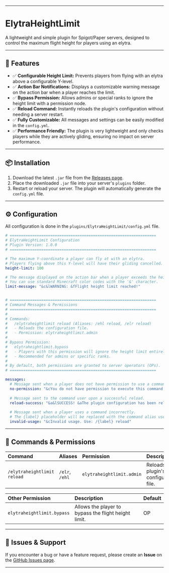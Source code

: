 -----

# ElytraHeightLimit

A lightweight and simple plugin for Spigot/Paper servers, designed to control the maximum flight height for players using an elytra.

-----

## 🚀 Features

  * ✅ **Configurable Height Limit:** Prevents players from flying with an elytra above a configurable Y-level.
  * ✅ **Action Bar Notifications:** Displays a customizable warning message on the action bar when a player reaches the limit.
  * ✅ **Bypass Permission:** Allows admins or special ranks to ignore the height limit with a permission node.
  * ✅ **Reload Command:** Instantly reloads the plugin's configuration without needing a server restart.
  * ✅ **Fully Customizable:** All messages and settings can be easily modified in the `config.yml`.
  * ✅ **Performance Friendly:** The plugin is very lightweight and only checks players while they are actively gliding, ensuring no impact on server performance.

-----

## 📦 Installation

1.  Download the latest `.jar` file from the [Releases page](https://github.com/VT-Hano/Elytra-Height-Limit/releases/tag/release).
2.  Place the downloaded `.jar` file into your server's `plugins` folder.
3.  Restart or reload your server. The plugin will automatically generate the `config.yml` file.

-----

## ⚙️ Configuration

All configuration is done in the `plugins/ElytraHeightLimit/config.yml` file.

```yml
# =================================================================
# ElytraHeightLimit Configuration
# Plugin Version: 1.0.0
# =================================================================

# The maximum Y-coordinate a player can fly at with an elytra.
# Players flying above this Y-level will have their gliding cancelled.
height-limit: 100

# The message displayed on the action bar when a player exceeds the height limit.
# You can use standard Minecraft color codes with the '&' character.
limit-message: "&c&lWARNING: &fFlight height limit reached!"


# =================================================================
# Command Messages & Permissions
# =================================================================
#
# Commands:
#   /elytraheightlimit reload (Aliases: /ehl reload, /elr reload)
#   - Reloads the configuration file.
#   - Permission: elytraheightlimit.admin
#
# Bypass Permission:
#   elytraheightlimit.bypass
#   - Players with this permission will ignore the height limit entirely.
#   - Recommended for admins or specific ranks.
#
# By default, both permissions are granted to server operators (OPs).
# =================================================================

messages:
  # Message sent when a player does not have permission to use a command.
  no-permission: "&cYou do not have permission to execute this command."
  
  # Message sent to the command user upon a successful reload.
  reload-success: "&a&lSUCCESS! &aThe plugin configuration has been reloaded."
  
  # Message sent when a player uses a command incorrectly.
  # The {label} placeholder will be replaced with the command alias used.
  invalid-usage: "&cInvalid usage. Use: /{label} reload"
```

-----

## 📜 Commands & Permissions

| Command | Aliases | Permission | Description |
| :--- | :--- | :--- | :--- |
| `/elytraheightlimit reload` | `/elr`, `/ehl` | `elytraheightlimit.admin` | Reloads the plugin's configuration file. |

| Other Permission | Description | Default |
| :--- | :--- | :--- |
| `elytraheightlimit.bypass` | Allows the player to bypass the flight height limit. | OP |

-----

## 🐛 Issues & Support

If you encounter a bug or have a feature request, please create an **Issue** on the [GitHub Issues page](https://github.com/VT-Hano/Elytra-Height-Limit/issues).

-----
